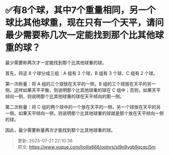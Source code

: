 # ✅有8个球，其中7个重量相同，另一个球比其他球重，现在只有一个天平，请问最少需要称几次一定能找到那个比其他球重的球？

最少需要称两次才一定能找到那个比其他球重的球。



首先，将这 8 个球分成三组：A 组有 3 个球，B 组有 3 个球，C 组有 2 个球。



第一次称量：将 A 组的三个球放在天平的一侧，B 组的三个球放在天平的另一侧。这样如果天平平衡，则说明那个比其他球重的球在 C 组中；否则，如果天平倾向一侧，则说明那个比其他球重的球在天平倾向的那一侧。



第二次称量：将 C 组的两个球中的一个放在天平的一侧，另一个球放在天平的另一侧。如果天平倾向一侧，则说明那个比其他球重的球就是那个放在天平倾向一侧的球。



因此，最少需要称量两次才能找到那个比其他球重的球。



> 更新: 2025-07-21 22:10:38  
> 原文: <https://www.yuque.com/hollis666/oolnrs/sl9n9ygb9qcqci5m>
